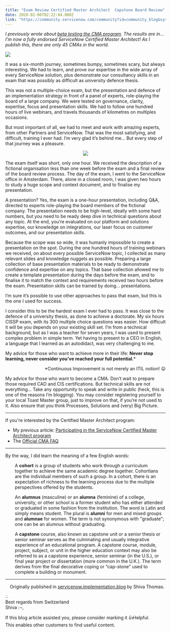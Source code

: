 ```yaml
---
title: "Exam Review Certified Master Architect  Capstone Board Review"
date: 2020-02-06T02:22:04.000Z
link: "https://community.servicenow.com/community?id=community_blog&sys_id=7e2944ed1bfac494fff162c4bd4bcb8d"
---
```

<p><em>I previously wrote about <a href="/community?id&#61;community_blog&amp;sys_id&#61;822de3e8dbd504542be0a851ca961920" rel="nofollow">beta testing the CMA program</a>. The results are in… I’m now a fully endorsed ServiceNow Certified Master Architect! As I publish this, there are only 45 CMAs in the world.</em></p>
<p><em><img style="max-width: 100%; max-height: 480px;" src="https://community.servicenow.com/0037dce51bf60894fff162c4bd4bcb61.iix" /></em></p>
<p>It was a six-month journey, sometimes bumpy, sometimes scary, but always interesting. We had to learn, and prove our expertise in the wide array of every ServiceNow solution, plus demonstrate our consultancy skills in an exam that was possibly as difficult as university defence thesis.</p>
<p>This was not a multiple-choice exam, but the presentation and defence of an implementation strategy in front of a panel of experts, role-playing the board of a large company. We were tested on governance, clarity, expertise, focus and presentation skills. We had to follow one hundred hours of live webinars, and travels thousands of kilometres on multiples occasions.</p>
<p>But most important of all, we had to meet and work with amazing experts, from other Partners and ServiceNow. That was the most satisfying, and difficult, training I ever had. I’m very glad it’s behind me… But every step of that journey was a pleasure.</p>
<p style="text-align: center;"><img style="max-width: 50%; max-height: 480px;" src="https://community.servicenow.com/d6a68ca11bbac494fff162c4bd4bcba7.iix" /></p>
<p>The exam itself was short, only one hour. We received the description of a fictional organisation less than one week before the exam and a final review of the board review process. The day of the exam, I went to the ServiceNow office in Amsterdam. There, alone in a closed room, I was given two hours to study a huge scope and context document, and to finalise my presentation.</p>
<p>A presentation? Yes, the exam is a one-hour presentation, including Q&amp;A, directed to experts role-playing the board members of the fictional company. The presentation needs to be high-level, ideally with some hard numbers, but you need to be ready deep dive in technical questions about any topic. At the end, you’re evaluated on our platform and solutions expertise, our knowledge on integrations, our laser focus on customer outcomes, and our presentation skills.</p>
<p>Because the scope was so wide, it was humanly impossible to create a presentation on the spot. During the one hundred hours of training webinars we received, on about every possible ServiceNow topic, I collected as many relevant slides and knowledge nuggets as possible. Preparing a large collection of base presentation materials to be ready to demonstrate confidence and expertise on any topics. That base collection allowed me to create a template presentation during the days before the exam, and to finalise it to match the context and requirements received two hours before the exam. Presentation skills can be trained by doing… presentations.</p>
<p>I’m sure it’s possible to use other approaches to pass that exam, but this is the one I used for success.</p>
<p>I consider this to be the hardest exam I ever had to pass. It was close to the defence of a university thesis, as done to achieve a doctorate. My six hours CISSP exam, with its 300 multiple choice questions was easier. How difficult it will be you depends on your existing skill set. I’m from a technical background, but as I was a teacher for seven years, I was used to present complex problem in simple term. Yet having to present to a CEO in English, a language that I learned as an autodidact, was very challenging to me.</p>
<p>My advice for those who want to achieve more in their life: <strong>Never stop learning, never consider you’ve reached your full potential</strong>.*</p>
<p style="text-align: right;">*Continuous Improvement is not merely an ITIL notion! &#x1f61b;</p>
<p>My advice for those who want to become a CMA. Don’t wait to prepare those required CAD and CIS certifications. But technical skills are not everything… Take any opportunity to speak and write in public (heck, this is one of the reasons I’m blogging). You may consider registering yourself to your local Toast Master group, just to improve on that, if you’re not used to it. Also ensure that you think Processes, Solutions and (very) Big Picture.</p>
<hr />
<p>If you&#39;re interested by the Certified Master Architect program:</p>
<ul><li>My previous article: <a href="https://community.servicenow.com/community?id&#61;community_blog&amp;sys_id&#61;822de3e8dbd504542be0a851ca961920" rel="nofollow">Participating in the ServiceNow Certified Master Architect program</a></li><li>The <a href="https://training.service-now.com/cma?sys_kb_id&#61;3c8b6e66dbcd04104a0b5ac4dc96199b" rel="nofollow">Official CMA FAQ</a></li></ul>
<hr />
<p>By the way, I did learn the meaning of a few English words:</p>
<p style="padding-left: 30px;">A <strong>cohort</strong> is a group of students who work through a curriculum together to achieve the same academic degree together. Cohortians are the individual members of such a group. In a cohort, there is an expectation of richness to the learning process due to the multiple perspectives offered by the students.</p>
<p style="padding-left: 30px;">An <strong>alumnus</strong> (masculine) or an <strong>alumna</strong> (feminine) of a college, university, or other school is a former student who has either attended or graduated in some fashion from the institution. The word is Latin and simply means student. The plural is <strong>alumni</strong> for men and mixed groups and <strong>alumnae</strong> for women. The term is not synonymous with &#34;graduate&#34;; one can be an alumnus without graduating.</p>
<p style="padding-left: 30px;">A <strong>capstone</strong> course, also known as capstone unit or a senior thesis or senior seminar serves as the culminating and usually integrative experience of an educational program. A capstone course, module, project, subject, or unit in the higher education context may also be referred to as a capstone experience, senior seminar (in the U.S.), or final year project or dissertation (more common in the U.K.). The term derives from the final decorative coping or “cap-stone” used to complete a building or monument.</p>
<hr />
<p style="text-align: right;">Originally published in <a href="https://servicenow.implementation.blog/exam-review-certified-master-architect/" rel="nofollow">servicenow.implementation.blog</a> by Shiva Thomas. </p>
<p>∴ <br />Best regards from Switzerland <br />Shiva :¬,</p>
<p>If this blog article assisted you, please consider marking it &#x1f44d;Helpful. <br />This enables other customers to find useful content.</p>